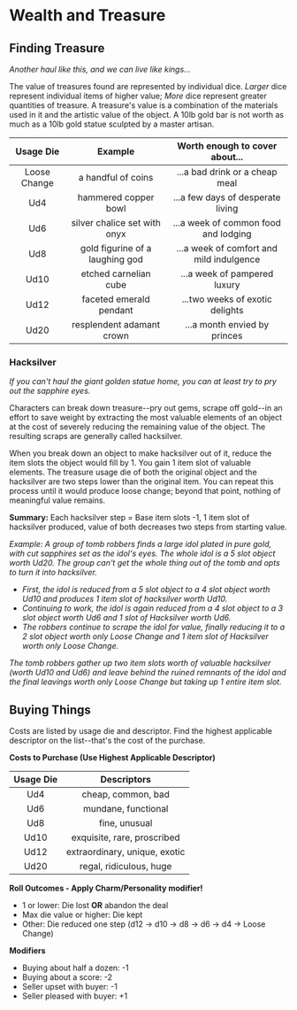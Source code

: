 # Wealth and Treasure

## Finding Treasure
*Another haul like this, and we can live like kings...*

The value of treasures found are represented by individual dice. *Larger* dice represent individual items of higher value; *More* dice represent greater quantities of treasure.
A treasure's value is a combination of the materials used in it and the artistic value of the object. A 10lb gold bar is not worth as much as a 10lb gold statue sculpted by a master artisan.

| Usage Die | Example | Worth enough to cover about... |
| :---: | :---: | :---: |
| Loose Change | a handful of coins | ...a bad drink or a cheap meal |
| Ud4 | hammered copper bowl | ...a few days of desperate living |
| Ud6 | silver chalice set with onyx | ...a week of common food and lodging |
| Ud8 | gold figurine of a laughing god | ...a week of comfort and mild indulgence |
| Ud10 | etched carnelian cube | ...a week of pampered luxury  |
| Ud12 | faceted emerald pendant | ...two weeks of exotic delights |
| Ud20 | resplendent adamant crown | ...a month envied by princes |

### Hacksilver
*If you can't haul the giant golden statue home, you can at least try to pry out the sapphire eyes.*

Characters can break down treasure--pry out gems, scrape off gold--in an effort to save weight by extracting the most valuable elements of an object at the cost of severely reducing the remaining value of the object. The resulting scraps are generally called hacksilver.

When you break down an object to make hacksilver out of it, reduce the item slots the object would fill by 1. You gain 1 item slot of valuable elements. The treasure usage die of both the original object and the hacksilver are two steps lower than the original item. You can repeat this process until it would produce loose change; beyond that point, nothing of meaningful value remains.

**Summary:** Each hacksilver step = Base item slots -1, 1 item slot of hacksilver produced, value of both decreases two steps from starting value.

*Example: A group of tomb robbers finds a large idol plated in pure gold, with cut sapphires set as the idol's eyes. The whole idol is a 5 slot object worth Ud20. The group can't get the whole thing out of the tomb and opts to turn it into hacksilver.*
- *First, the idol is reduced from a 5 slot object to a 4 slot object worth Ud10 and produces 1 item slot of hacksilver worth Ud10.*
- *Continuing to work, the idol is again reduced from a 4 slot object to a 3 slot object worth Ud6 and 1 slot of Hacksilver worth Ud6.*
- *The robbers continue to scrape the idol for value, finally reducing it to a 2 slot object worth only Loose Change and 1 item slot of Hacksilver worth only Loose Change.*

*The tomb robbers gather up two item slots worth of valuable hacksilver (worth Ud10 and Ud6) and leave behind the ruined remnants of the idol and the final leavings worth only Loose Change but taking up 1 entire item slot.*

## Buying Things
Costs are listed by usage die and descriptor. Find the highest applicable descriptor on the list--that's the cost of the purchase.

**Costs to Purchase (Use Highest Applicable Descriptor)**

| Usage Die | Descriptors |
| :---: | :---: |
| Ud4 | cheap, common, bad | 
| Ud6 | mundane, functional | 
| Ud8 | fine, unusual | 
| Ud10 | exquisite, rare, proscribed | 
| Ud12 | extraordinary, unique, exotic | 
| Ud20 | regal, ridiculous, huge |

**Roll Outcomes - Apply Charm/Personality modifier!**
- 1 or lower: Die lost **OR** abandon the deal
- Max die value or higher: Die kept
- Other: Die reduced one step (d12 -> d10 -> d8 -> d6 -> d4 -> Loose Change)

**Modifiers**
- Buying about half a dozen: -1
- Buying about a score: -2
- Seller upset with buyer: -1
- Seller pleased with buyer: +1


